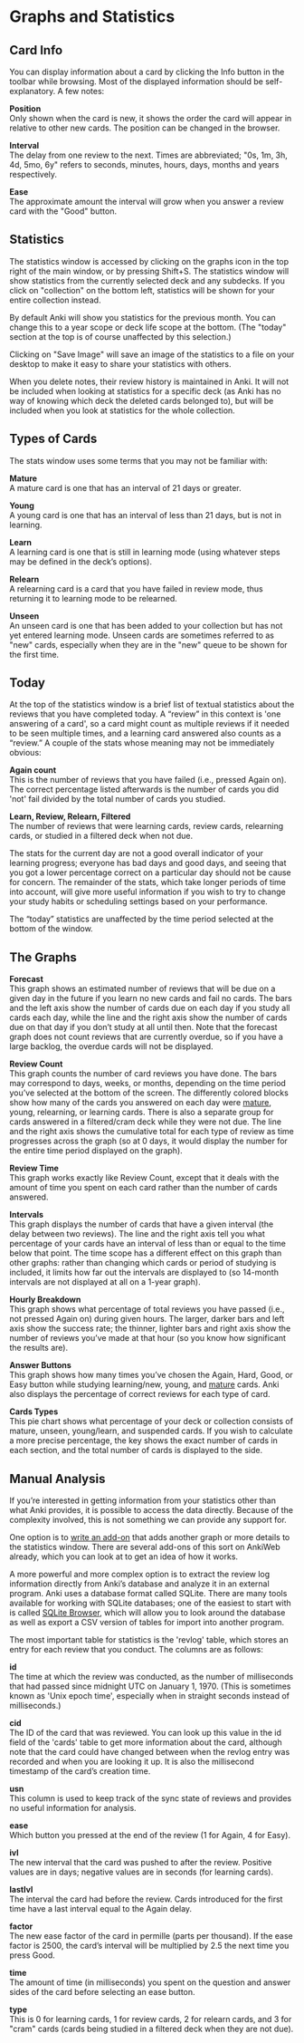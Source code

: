 Graphs and Statistics
=====================

Card Info
---------

You can display information about a card by clicking the Info button in
the toolbar while browsing. Most of the displayed information should be
self-explanatory. A few notes:

**Position**  
Only shown when the card is new, it shows the order the card will appear
in relative to other new cards. The position can be changed in the
browser.

**Interval**  
The delay from one review to the next. Times are abbreviated; "0s, 1m,
3h, 4d, 5mo, 6y" refers to seconds, minutes, hours, days, months and
years respectively.

**Ease**  
The approximate amount the interval will grow when you answer a review
card with the "Good" button.

Statistics
----------

The statistics window is accessed by clicking on the graphs icon in the
top right of the main window, or by pressing Shift+S. The statistics
window will show statistics from the currently selected deck and any
subdecks. If you click on "collection" on the bottom left, statistics
will be shown for your entire collection instead.

By default Anki will show you statistics for the previous month. You can
change this to a year scope or deck life scope at the bottom. (The
"today" section at the top is of course unaffected by this selection.)

Clicking on "Save Image" will save an image of the statistics to a file
on your desktop to make it easy to share your statistics with others.

When you delete notes, their review history is maintained in Anki. It
will not be included when looking at statistics for a specific deck (as
Anki has no way of knowing which deck the deleted cards belonged to),
but will be included when you look at statistics for the whole
collection.

Types of Cards
--------------

The stats window uses some terms that you may not be familiar with:

**Mature**  
A mature card is one that has an interval of 21 days or greater.

**Young**  
A young card is one that has an interval of less than 21 days, but is
not in learning.

**Learn**  
A learning card is one that is still in learning mode (using whatever
steps may be defined in the deck’s options).

**Relearn**  
A relearning card is a card that you have failed in review mode, thus
returning it to learning mode to be relearned.

**Unseen**  
An unseen card is one that has been added to your collection but has not
yet entered learning mode. Unseen cards are sometimes referred to as
"new" cards, especially when they are in the "new" queue to be shown for
the first time.

Today
-----

At the top of the statistics window is a brief list of textual
statistics about the reviews that you have completed today. A “review”
in this context is 'one answering of a card', so a card might count as
multiple reviews if it needed to be seen multiple times, and a learning
card answered also counts as a “review.” A couple of the stats whose
meaning may not be immediately obvious:

**Again count**  
This is the number of reviews that you have failed (i.e., pressed Again
on). The correct percentage listed afterwards is the number of cards you
did 'not' fail divided by the total number of cards you studied.

**Learn, Review, Relearn, Filtered**  
The number of reviews that were learning cards, review cards, relearning
cards, or studied in a filtered deck when not due.

The stats for the current day are not a good overall indicator of your
learning progress; everyone has bad days and good days, and seeing that
you got a lower percentage correct on a particular day should not be
cause for concern. The remainder of the stats, which take longer periods
of time into account, will give more useful information if you wish to
try to change your study habits or scheduling settings based on your
performance.

The “today” statistics are unaffected by the time period selected at the
bottom of the window.

The Graphs
----------

**Forecast**  
This graph shows an estimated number of reviews that will be due on a
given day in the future if you learn no new cards and fail no cards. The
bars and the left axis show the number of cards due on each day if you
study all cards each day, while the line and the right axis show the
number of cards due on that day if you don’t study at all until then.
Note that the forecast graph does not count reviews that are currently
overdue, so if you have a large backlog, the overdue cards will not be
displayed.

**Review Count**  
This graph counts the number of card reviews you have done. The bars may
correspond to days, weeks, or months, depending on the time period
you’ve selected at the bottom of the screen. The differently colored
blocks show how many of the cards you answered on each day were
[mature](#cardtypedefinitions), young, relearning, or learning cards.
There is also a separate group for cards answered in a filtered/cram
deck while they were not due. The line and the right axis shows the
cumulative total for each type of review as time progresses across the
graph (so at 0 days, it would display the number for the entire time
period displayed on the graph).

**Review Time**  
This graph works exactly like Review Count, except that it deals with
the amount of time you spent on each card rather than the number of
cards answered.

**Intervals**  
This graph displays the number of cards that have a given interval (the
delay between two reviews). The line and the right axis tell you what
percentage of your cards have an interval of less than or equal to the
time below that point. The time scope has a different effect on this
graph than other graphs: rather than changing which cards or period of
studying is included, it limits how far out the intervals are displayed
to (so 14-month intervals are not displayed at all on a 1-year graph).

**Hourly Breakdown**  
This graph shows what percentage of total reviews you have passed (i.e.,
not pressed Again on) during given hours. The larger, darker bars and
left axis show the success rate; the thinner, lighter bars and right
axis show the number of reviews you’ve made at that hour (so you know
how significant the results are).

**Answer Buttons**  
This graph shows how many times you’ve chosen the Again, Hard, Good, or
Easy button while studying learning/new, young, and
[mature](#cardtypedefinitions) cards. Anki also displays the percentage
of correct reviews for each type of card.

**Cards Types**  
This pie chart shows what percentage of your deck or collection consists
of mature, unseen, young/learn, and suspended cards. If you wish to
calculate a more precise percentage, the key shows the exact number of
cards in each section, and the total number of cards is displayed to the
side.

Manual Analysis
---------------

If you’re interested in getting information from your statistics other
than what Anki provides, it is possible to access the data directly.
Because of the complexity involved, this is not something we can provide
any support for.

One option is to [write an add-on](#add-ons) that adds another graph or
more details to the statistics window. There are several add-ons of this
sort on AnkiWeb already, which you can look at to get an idea of how it
works.

A more powerful and more complex option is to extract the review log
information directly from Anki’s database and analyze it in an external
program. Anki uses a database format called SQLite. There are many tools
available for working with SQLite databases; one of the easiest to start
with is called [SQLite Browser](http://sqlitebrowser.org/), which will
allow you to look around the database as well as export a CSV version of
tables for import into another program.

The most important table for statistics is the 'revlog' table, which
stores an entry for each review that you conduct. The columns are as
follows:

**id**  
The time at which the review was conducted, as the number of
milliseconds that had passed since midnight UTC on January 1, 1970.
(This is sometimes known as 'Unix epoch time', especially when in
straight seconds instead of milliseconds.)

**cid**  
The ID of the card that was reviewed. You can look up this value in the
id field of the 'cards' table to get more information about the card,
although note that the card could have changed between when the revlog
entry was recorded and when you are looking it up. It is also the
millisecond timestamp of the card’s creation time.

**usn**  
This column is used to keep track of the sync state of reviews and
provides no useful information for analysis.

**ease**  
Which button you pressed at the end of the review (1 for Again, 4 for
Easy).

**ivl**  
The new interval that the card was pushed to after the review. Positive
values are in days; negative values are in seconds (for learning cards).

**lastIvl**  
The interval the card had before the review. Cards introduced for the
first time have a last interval equal to the Again delay.

**factor**  
The new ease factor of the card in permille (parts per thousand). If the
ease factor is 2500, the card’s interval will be multiplied by 2.5 the
next time you press Good.

**time**  
The amount of time (in milliseconds) you spent on the question and
answer sides of the card before selecting an ease button.

**type**  
This is 0 for learning cards, 1 for review cards, 2 for relearn cards,
and 3 for "cram" cards (cards being studied in a filtered deck when they
are not due).
